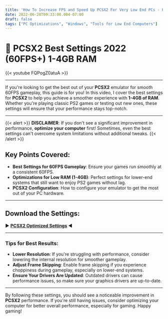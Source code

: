 ```yaml
---
title: 'How To Increase FPS and Speed Up PCSX2 For Very Low End PCs - PCSX2 Best Settings For Low End PC'
date: 2022-06-28T09:33:00.004-07:00
draft: false
tags: ["PC Optimizations", "Windows", "Tools for Low End Computers"]
---
```


 

  

# 🔧 PCSX2 Best Settings 2022 (60FPS+) 1-4GB RAM

{{< youtube FQPogZ0atuA >}}

---

If you're looking to get the best out of your **PCSX2** emulator for smooth 60FPS gameplay, this guide is for you! In this video, I cover the best settings for **PCSX2** to help you achieve a smoother experience with **1-4GB of RAM**. Whether you're playing classic PS2 games or testing out new ones, these settings will ensure that your performance stays top-notch.

---

{{< alert >}}
**DISCLAIMER**: If you don't see a significant improvement in performance, **optimize your computer** first! Sometimes, even the best settings can't overcome system limitations without additional tweaks.
{{< /alert >}}


## Key Points Covered:

- **Best Settings for 60FPS Gameplay**: Ensure your games run smoothly at a consistent 60FPS.
- **Optimizations for Low RAM (1-4GB)**: Perfect settings for lower-end systems that still want to enjoy PS2 games without lag.
- **PCSX2 Configuration**: How to configure your emulator to get the most out of your PC hardware.

---

## Download the Settings:

▶ [**PCSX2 Optimized Settings**](https://www.mediafire.com/file/tupafdc4qob6qls/PCSX2_Settings.zip/file) ◀

---

### Tips for Best Results:

- **Lower Resolution**: If you're struggling with performance, consider lowering the internal resolution for smoother gameplay.
- **Adjust Frame Skipping**: Enable frame skipping if you experience choppiness during gameplay, especially on lower-end systems.
- **Ensure Your Drivers Are Updated**: Outdated drivers can cause performance issues, so make sure your graphics drivers are up-to-date.

---

By following these settings, you should see a noticeable improvement in **PCSX2** performance. If you're still having issues, consider optimizing your computer for better overall performance, especially for gaming. Happy gaming!
